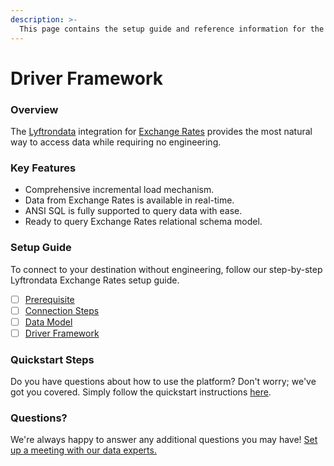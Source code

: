 ```yaml
---
description: >-
  This page contains the setup guide and reference information for the Exchange Rates source connector.
---
```


# Driver Framework

### Overview

The [Lyftrondata](https://www.lyftrondata.com/) integration for [Exchange Rates](None) provides the most natural way to access data while requiring no engineering.

### Key Features

* Comprehensive incremental load mechanism.
* Data from Exchange Rates is available in real-time.&#x20;
* ANSI SQL is fully supported to query data with ease.
* Ready to query Exchange Rates relational schema model.

### Setup Guide

To connect to your destination without engineering, follow our step-by-step Lyftrondata Exchange Rates setup guide.

* [ ] [Prerequisite](../prerequisite.md)
* [ ] [Connection Steps](../connection-steps.md)
* [ ] [Data Model](../data-model/erd.md)
* [ ] [Driver Framework](../driver-framework/)

### Quickstart Steps

Do you have questions about how to use the platform? Don't worry; we've got you covered. Simply follow the quickstart instructions [here](../driver-framework/README.md).

### Questions? <a href="#questions" id="questions"></a>

We're always happy to answer any additional questions you may have! [Set up a meeting with our data experts.](https://www.lyftrondata.com/book-a-meeting/)



